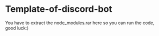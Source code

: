 # Template-of-discord-bot
You have to extract the node_modules.rar here so you can run the code, good luck:)
